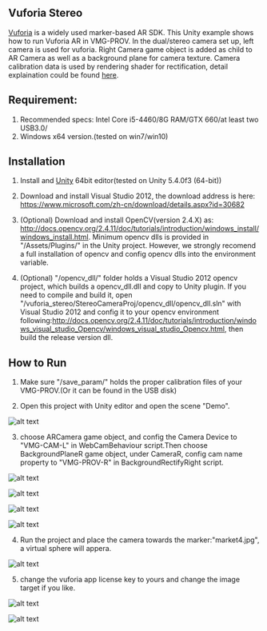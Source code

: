 
## Vuforia Stereo


[Vuforia](https://www.vuforia.com/) is a widely used marker-based AR SDK. This Unity example shows how to run Vuforia AR in VMG-PROV. In the dual/stereo camera set up, left camera is used for vuforia. Right Camera game object is added as child to AR Camera as well as a background plane for camera texture. Camera calibration data is used by rendering shader for rectification, detail explaination could be found [here](https://github.com/flankechen/vuforia_stereo_rectify).

## Requirement:

1.  Recommended specs: Intel Core i5-4460/8G RAM/GTX 660/at least two USB3.0/
2.  Windows x64 version.(tested on win7/win10)

## Installation

1.  Install and [Unity](https://unity3d.com/) 64bit editor(tested on Unity 5.4.0f3 (64-bit))

2.  Download and install Visual Studio 2012, the download address is here: https://www.microsoft.com/zh-cn/download/details.aspx?id=30682

3.  (Optional) Download and install OpenCV(version 2.4.X) as: http://docs.opencv.org/2.4.11/doc/tutorials/introduction/windows_install/windows_install.html. Minimum opencv dlls is provided in "/Assets/Plugins/" in the Unity project. However, we strongly recomend a full installation of opencv and config opencv dlls into the environment variable.

4.  (Optional) "/opencv_dll/" folder holds a Visual Studio 2012 opencv project, which builds a opencv_dll.dll and copy to Unity plugin. If you need to compile and build it, open "/vuforia_stereo/StereoCameraProj/opencv_dll/opencv_dll.sln" with Visual Studio 2012 and config it to your opencv environment following:http://docs.opencv.org/2.4.11/doc/tutorials/introduction/windows_visual_studio_Opencv/windows_visual_studio_Opencv.html, then build the release version dll.

## How to Run

1.  Make sure "/save_param/" holds the proper calibration files of your VMG-PROV.(Or it can be found in the USB disk)

2.  Open this project with Unity editor and open the scene "Demo".

  ![alt text](https://github.com/VisionerTech/vuforia_stereo/tree/master/readme_image/snipaste_20170315_105811.png "demo scene")


3.  choose ARCamera game object, and config the Camera Device to "VMG-CAM-L" in WebCamBehaviour script.Then choose BackgroundPlaneR game object, under CameraR, config cam name property to "VMG-PROV-R" in BackgroundRectifyRight script.

  ![alt text](https://github.com/VisionerTech/vuforia_stereo/tree/master/readme_image/snipaste_20170315_110557.png "AR camera")

  ![alt text](https://github.com/VisionerTech/vuforia_stereo/tree/master/readme_image/snipaste_20170315_110630.png "left camera name")

  ![alt text](https://github.com/VisionerTech/vuforia_stereo/tree/master/readme_image/snipaste_20170315_110730.png "right camera game object")

  ![alt text](https://github.com/VisionerTech/vuforia_stereo/tree/master/readme_image/snipaste_20170315_110753.png "right camer name")



4.  Run the project and place the camera towards the marker:"market4.jpg", a virtual sphere will appera.

  ![alt text](https://github.com/VisionerTech/vuforia_stereo/tree/master/readme_image/run_snap.png "run snap")

5. change the vuforia app license key to yours and change the image target if you like.

  ![alt text](https://github.com/VisionerTech/vuforia_stereo/tree/master/readme_image/snipaste_20170315_111122.png "choose app license key")

  ![alt text](https://github.com/VisionerTech/vuforia_stereo/tree/master/readme_image/snipaste_20170315_111159.png "app license key")
